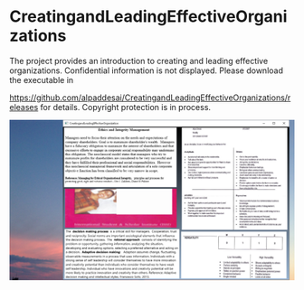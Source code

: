 # CreatingandLeadingEffectiveOrganizations

The project provides an introduction to creating and leading effective organizations. Confidential information is not displayed. Please download the executable in 

https://github.com/alpaddesai/CreatingandLeadingEffectiveOrganizations/releases for details. Copyright protection is in process. 

![image](Image1.png)
